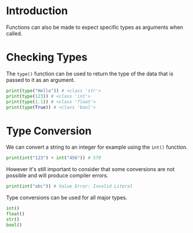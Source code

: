 # Introduction

Functions can also be made to expect specific types as arguments when called.

# Checking Types

The `type()` function can be used to return the type of the data that is passed to it as an argument.

```python
print(type("Hello")) # <class 'str'>
print(type(123)) # <class 'int'>
print(type(1.1)) # <class 'float'>
print(type(True)) # <class 'bool'>
```

# Type Conversion

We can convert a string to an integer for example using the `int()` function.

```python
print(int("123") + int("456")) # 579
```

However it's still important to consider that some conversions are not possible and will produce compiler errors.

```python
print(int("abc")) # Value Error: Invalid Literal
```

Type conversions can be used for all major types.

```Python
int()
float()
str()
bool()
```

